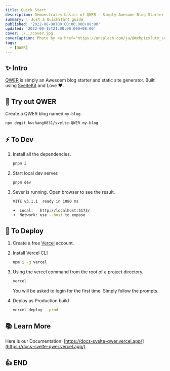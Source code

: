 ```yaml
---
title: Quick Start
description: Demonstrates basics of QWER - Simply Awesome Blog Starter. Built using SvelteKit and Love.
summary: ✨ Just a QuickStart guide
published: '2022-08-08T00:00:00.000+08:00'
updated: '2022-09-15T21:00:00.000+08:00'
cover: ./../cover.jpg
coverCaption: Photo by <a href="https://unsplash.com/ja/@mxhpics?utm_source=unsplash&utm_medium=referral&utm_content=creditCopyText">Maxime Horlaville</a> on <a href="https://unsplash.com/s/photos/start?utm_source=unsplash&utm_medium=referral&utm_content=creditCopyText">Unsplash</a>
tags:
  - [QWER]
---
```


## ✨ Intro

[QWER](https://www.github.com/kwchang0831/svelte-QWER) is simply an Awesoem blog starter and static site generator. Built using [SvelteKit](https://kit.svelte.dev/) and Love ❤.

## 🎉 Try out QWER

Create a QWER blog named `my-blog`.

```sh
npx degit kwchang0831/svelte-QWER my-blog
```

## ⚡️ To Dev

1. Install all the dependencies.

   ```sh
   pnpm i
   ```

1. Start local dev server.

   ```sh
   pnpm dev
   ```

1. Sever is running. Open browser to see the result.

   ```sh
   VITE v3.1.1  ready in 1080 ms

   ➜  Local:   http://localhost:5173/
   ➜  Network: use --host to expose
   ```

## 🚀 To Deploy

1. Create a free [Vercel](https://vercel.com/) account.

1. Install Vercel CLI

   ```sh
   npm i -g vercel
   ```

1. Using the vercel command from the root of a project directory.

   ```sh
   vercel
   ```

   You will be asked to login for the first time. Simply follow the prompts.

1. Deploy as Production build

   ```sh
   vercel deploy --prod
   ```

## 📚 Learn More

Here is our Documentation: [https://docs-svelte-qwer.vercel.app/](https://docs-svelte-qwer.vercel.app/).

## 👍 END
